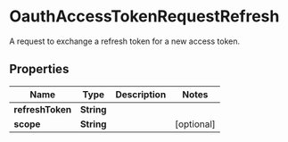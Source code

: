 

# OauthAccessTokenRequestRefresh

A request to exchange a refresh token for a new access token.

## Properties

Name | Type | Description | Notes
------------ | ------------- | ------------- | -------------
**refreshToken** | **String** |  | 
**scope** | **String** |  |  [optional]



